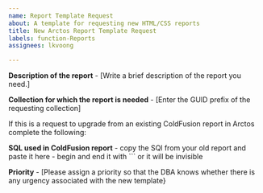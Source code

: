 ```yaml
---
name: Report Template Request
about: A template for requesting new HTML/CSS reports
title: New Arctos Report Template Request
labels: function-Reports
assignees: lkvoong

---
```


**Description of the report** - [Write a brief description of the report you need.]

**Collection for which the report is needed** - [Enter the GUID prefix of the requesting collection]

If this is a request to upgrade from an existing ColdFusion report in Arctos complete the following:

**SQL used in ColdFusion report** - copy the SQl from your old report and paste it here - begin and end it with ``` or it will be invisible

**Priority** - [Please assign a priority so that the DBA knows whether there is any urgency associated with the new template}
